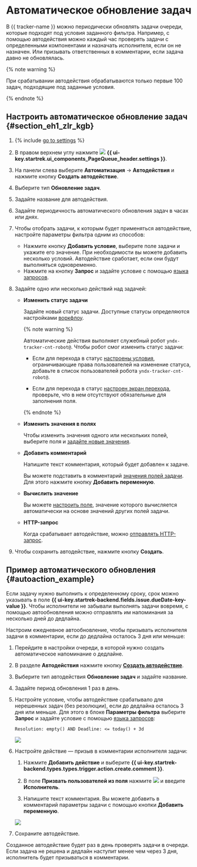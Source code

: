 # Автоматическое обновление задач

В {{ tracker-name }} можно периодически обновлять задачи очереди, которые подходят под условия заданного фильтра. Например, с помощью автодействия можно каждый час проверять задачи с определенными компонентами и назначать исполнителя, если он не назначен. Или призывать ответственных в комментарии, если задача давно не обновлялась.

{% note warning %}

При срабатывании автодействия обрабатываются только первые 100 задач, подходящие под заданные условия.

{% endnote %}

## Настроить автоматическое обновление задач {#section_eh1_zlr_kgb}

1. {% include [go to settings](../../_includes/tracker/transition-page.md) %} 

1. В правом верхнем углу нажмите ![](../../_assets/tracker/svg/queue-settings.svg) **{{ ui-key.startrek.ui_components_PageQueue_header.settings }}**.

1. На панели слева выберите **Автоматизация** → **Автодействия** и нажмите кнопку **Создать автодействие**.

1. Выберите тип **Обновление задач**.

1. Задайте название для автодействия.

1. Задайте периодичность автоматического обновления задач в часах или днях.

1. Чтобы отобрать задачи, к которым будет применяться автодействие, настройте параметры фильтра одним из способов:
    - Нажмите кнопку **Добавить условие**, выберите поле задачи и укажите его значение.
        При необходимости вы можете добавить несколько условий. Автодействие сработает, если они будут выполняться одновременно.
    - Нажмите на кнопку **Запрос** и задайте условие с помощью [языка запросов](query-filter.md).

1. Задайте одно или несколько действий над задачей:

    - **Изменить статус задачи**

         Задайте новый статус задачи. Доступные статусы определяются настройками [воркфлоу](../manager/workflow-status-edit.md).

               
         {% note warning %}

         Автоматические действия выполняет служебный робот `yndx-tracker-cnt-robot@`. Чтобы робот смог изменить статус задачи:

         - Если для перехода в статус [настроены условия](../manager/workflow-action-edit.md#section_jrk_hmb_wbb), ограничивающие права пользователей на изменение статуса, добавьте в список пользователей робота `yndx-tracker-cnt-robot@`.

         - Если для перехода в статус [настроен экран перехода](../manager/workflow-action-edit.md#section_uf2_sks_gcb), проверьте, что в нем отсутствуют обязательные для заполнения поля.

         {% endnote %}

    - **Изменить значения в полях**

        Чтобы изменить значения одного или нескольких полей, выберите поля и [задайте новые значения](set-action.md#section_mod_fields).

    - **Добавить комментарий**

        Напишите текст комментария, который будет добавлен к задаче.

        Вы можете подставить в комментарий [значения полей задачи](vars.md). Для этого нажмите кнопку **Добавить переменную**.

    - **Вычислить значение**

        Вы можете [настроить поле](set-action.md#section_calc_field), значение которого вычисляется автоматически на основе значений других полей задачи. 

    - **HTTP-запрос**

        Когда срабатывает автодействие, можно [отправлять HTTP-запрос](set-action.md#create-http).

1. Чтобы сохранить автодействие, нажмите кнопку **Создать**.

## Пример автоматического обновления {#autoaction_example}

Если задачу нужно выполнить к определенному сроку, срок можно указывать в поле **{{ ui-key.startrek-backend.fields.issue.dueDate-key-value }}**. Чтобы исполнители не забывали выполнять задачи вовремя, с помощью автообновления можно отправлять им напоминания за несколько дней до дедлайна.

Настроим ежедневное автообновление, чтобы призывать исполнителя задачи в комментарии, если до дедлайна осталось 3 дня или меньше:

1. Перейдите в настройки очереди, в которой нужно создать автоматическое напоминание о дедлайне.

1. В разделе **Автодействия** нажмите кнопку [**Создать автодействие**](create-autoaction.md#section_eh1_zlr_kgb).

1. Выберите тип автодействия **Обновление задач** и задайте название.

1. Задайте период обновления 1 раз в день.

1. Настройте условие, чтобы автодействие срабатывало для нерешенных задач (без резолюции), если до дедлайна осталось 3 дня или меньше. Для этого в блоке **Параметры фильтра** выберите **Запрос** и задайте условие с помощью [языка запросов](query-filter.md): 

    ```text
    Resolution: empty() AND Deadline: <= today() + 3d
    ```

    ![](../../_assets/tracker/autoaction-example-condition.png)

1. Настройте действие — призыв в комментарии исполнителя задачи:

    1. Нажмите **Добавить действие** и выберите **{{ ui-key.startrek-backend.types.types.trigger.action.create.comment }}**.

    1. В поле **Призвать пользователей из поля** нажмите ![](../../_assets/tracker/summon.png) и введите **Исполнитель**.

    1. Напишите текст комментария. Вы можете добавить в комментарий параметры задачи с помощью кнопки **Добавить переменную**.

   ![](../../_assets/tracker/autoaction-example-action.png)

1. Сохраните автодействие.

Созданное автодействие будет раз в день проверять задачи в очереди. Если задача не решена и дедлайн наступит менее чем через 3 дня, исполнитель будет призываться в комментарии.



